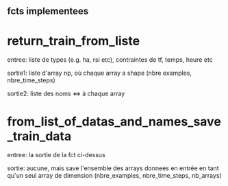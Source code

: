 ## fcts implementees

# return_train_from_liste
entree: liste de types (e.g. ha, rsi etc), contraintes de tf, temps, heure etc

sortie1: liste d'array np, où chaque array a shape (nbre examples, nbre_time_steps)

sortie2: liste des noms <=> à chaque array



# from_list_of_datas_and_names_save_train_data
entree: la sortie de la fct ci-dessus

sortie: aucune, mais save l'ensemble des arrays donnees en entrée
en tant qu'un seul array de dimension (nbre_examples, nbre_time_steps, nb_arrays)